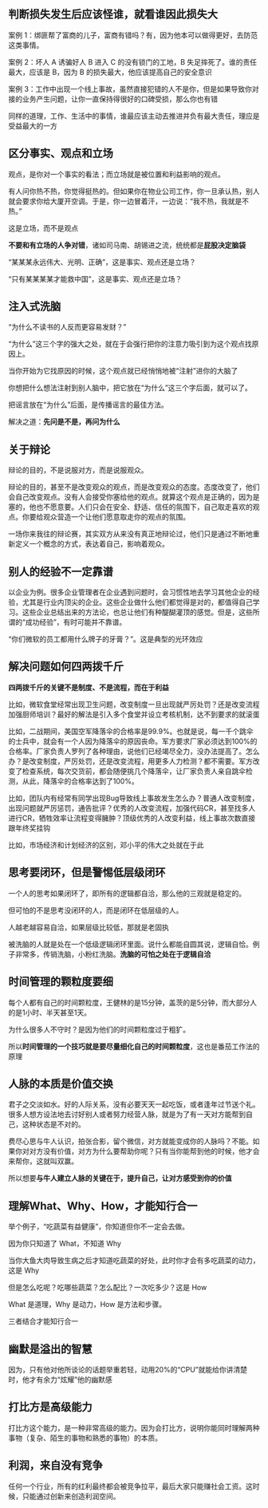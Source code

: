 ## 判断损失发生后应该怪谁，就看谁因此损失大
案例 1：绑匪帮了富商的儿子，富商有错吗？有，因为他本可以做得更好，去防范这类事情。

案例 2：坏人 A 诱骗好人 B 进入 C 的没有锁门的工地，B 失足摔死了。谁的责任最大，应该是 B，因为 B 的损失最大，他应该提高自己的安全意识

案例 3：工作中出现一个线上事故，虽然直接犯错的人不是你，但是如果导致你对接的业务产生问题，让你一直保持得很好的口碑受损，那么你也有错

同样的道理，工作、生活中的事情，谁最应该主动去推进并负有最大责任，理应是受益最大的一方


## 区分事实、观点和立场
观点，是你对一个事实的看法；而立场就是被位置和利益影响的观点。

有人问你热不热，你觉得挺热的。但如果你在物业公司工作，你一旦承认热，别人就会要求你给大厦开空调。于是，你一边冒着汗，一边说：“我不热，我就是不热。”

这是立场，而不是观点

**不要和有立场的人争对错**，诸如司马南、胡锡进之流，统统都是**屁股决定脑袋**

“某某某永远伟大、光明、正确”，这是事实、观点还是立场？

“只有某某某某才能救中国”，这是事实、观点还是立场？

## 注入式洗脑
“为什么不读书的人反而更容易发财？”

“为什么”这三个字的强大之处，就在于会强行把你的注意力吸引到为这个观点找原因上。

当你开始为它找原因的时候，这个观点就已经悄悄地被“注射”进你的大脑了

你想把什么想法注射到别人脑中，把它放在“为什么”这三个字后面，就可以了。

把谣言放在“为什么”后面，是传播谣言的最佳方法。

解决之道：**先问是不是，再问为什么**

## 关于辩论
辩论的目的，不是说服对方，而是说服观众。

辩论的目的，甚至不是改变观众的观点，而是改变观众的态度。态度改变了，他们会自己改变观点。没有人会接受你塞给他的观点。就算这个观点是正确的，因为是塞的，他也不愿意要。人们只会在安全、舒适、信任的氛围下，自己取走喜欢的观点。你要给观众营造一个让他们愿意取走你的观点的氛围。

一场你来我往的辩论赛，其实双方从来没有真正地辩论过，他们只是通过不断地重新定义一个概念的方式，表达着自己，影响着观众。

## 别人的经验不一定靠谱
以企业为例。很多企业管理者在企业遇到问题时，会习惯性地去学习其他企业的经验，尤其是行业内顶尖的企业。这些企业做什么他们都觉得是对的，都值得自己学习。这些企业总结出来的方法论，也总让他们有种醍醐灌顶的感觉。但是，这些所谓的“成功经验”，有时可能并不靠谱。

“你们微软的员工都用什么牌子的牙膏？”。这是典型的光环效应

## 解决问题如何四两拨千斤
**四两拨千斤的关键不是制度、不是流程，而在于利益**

比如，微软食堂经常出现卫生问题，改变制度一旦出现就严厉处罚？还是改变流程加强厨师培训？最好的解法是引入多个食堂并设立考核机制，达不到要求的就滚蛋

比如，二战期间，美国空军降落伞的合格率是99.9%。也就是说，每一千个跳伞的士兵中，就会有一个人因为降落伞的原因丧命。军方要求厂家必须达到100%的合格率。厂家负责人罗列了各种理由，说他们已经竭尽全力，没办法提高了。怎么办？是改变制度，严厉处罚，还是改变流程，用更多人力检测？都不需要。军方改变了检查系统，每次交货前，都会随便挑几个降落伞，让厂家负责人亲自跳伞检测，从此，降落伞的合格率达到了100%。

比如，团队内有经常有同学出现Bug导致线上事故发生怎么办？普通人改变制度，出现问题就严厉惩罚，通告批评？优秀的人改变流程，加强代码CR，甚至找多人进行CR，牺牲效率让流程变得臃肿？顶级优秀的人改变利益，线上事故次数直接跟年终奖挂钩

比如，市场经济和计划经济的区别，邓小平的伟大之处就在于此


## 思考要闭环，但是警惕低层级闭环
一个人的思考如果闭环了，即所有的逻辑都自洽，那么他的三观就是稳定的。

但可怕的不是思考没闭环的人，而是闭环在低层级的人。

人越老越容易自洽，如果层级比较低，那就是老固执

被洗脑的人就是处在一个低级逻辑闭环里面。说什么都能自圆其说，逻辑自恰。例子非常多，传销洗脑，小粉红洗脑。**洗脑的可怕之处在于逻辑自洽**

## 时间管理的颗粒度要细
每个人都有自己的时间颗粒度，王健林的是15分钟，盖茨的是5分钟，而大部分人的是1小时、半天甚至1天。

为什么很多人不守时？是因为他们的时间颗粒度过于粗犷。

所以**时间管理的一个技巧就是要尽量细化自己的时间颗粒度**，这也是番茄工作法的原理

## 人脉的本质是价值交换
君子之交淡如水。好的人际关系，没有必要天天一起吃饭，或者逢年过节送个礼。很多人想方设法地去讨好别人或者努力经营人脉，就是为了有一天对方能帮到自己，这种状态是不对的。

费尽心思与牛人认识，拍张合影，留个微信，对方就能变成你的人脉吗？不能。如果你对对方没有价值，对方为什么要帮助你呢？只有当你能帮到他的时候，他才会来帮你，这就叫双赢。

所以想要**与牛人建立人脉的关键在于，提升自己，让对方感受到你的价值**

## 理解What、Why、How，才能知行合一
举个例子，“吃蔬菜有益健康”，你知道但你不一定会去做。

因为你只知道了 What，不知道 Why

当你大鱼大肉导致生病之后才知道吃蔬菜的好处，此时你才会有多吃蔬菜的动力，这是 Why

但是怎么吃呢？吃哪些蔬菜？怎么配比？一次吃多少？这是 How

What 是道理，Why 是动力，How 是方法和步骤。

三者结合才能知行合一


## 幽默是溢出的智慧
因为，只有他对他所谈论的话题举重若轻，动用20%的“CPU”就能给你讲清楚时，他才有余力“炫耀”他的幽默感

## 打比方是高级能力
打比方这个能力，是一种非常高级的能力。因为会打比方，说明你能同时理解两种事物（复杂、陌生的事物和熟悉的事物）的本质。

## 利润，来自没有竞争
任何一个行业，所有的红利最终都会被竞争拉平，最后大家只能赚社会工资。这时候，只能通过创新来创造利润空间。
